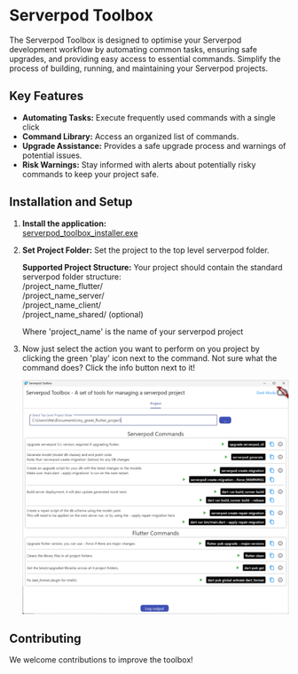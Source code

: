# Serverpod Toolbox

The Serverpod Toolbox is designed to optimise your Serverpod development workflow by automating common tasks, ensuring safe upgrades, 
and providing easy access to essential commands.  Simplify the process of building, running, and maintaining your Serverpod projects.

## Key Features

- **Automating Tasks:** Execute frequently used commands with a single click
- **Command Library:** Access an organized list of commands.
- **Upgrade Assistance:** Provides a safe upgrade process and warnings of potential issues.
- **Risk Warnings:** Stay informed with alerts about potentially risky commands to keep your project safe.

## Installation and Setup

1. **Install the application:**  
   [serverpod_toolbox_installer.exe](https://github.com/KomosSolutions/serverpod_toolbox/releases/download/v1.0/serverpod_toolbox_installer.exe)

2. **Set Project Folder:** Set the project to the top level serverpod folder.
    
    **Supported Project Structure:**
    Your project should contain the standard serverpod folder structure:  
    /project_name_flutter/  
    /project_name_server/  
    /project_name_client/  
    /project_name_shared/ (optional)  
    
    Where 'project_name' is the name of your serverpod project

3. Now just select the action you want to perform on you project by clicking the green 'play' icon next to the command.
   Not sure what the command does?  Click the info button next to it!

    ![Screenshot of Serverpod Toolbox](readme/screenshot.png)

## Contributing

We welcome contributions to improve the toolbox! 

